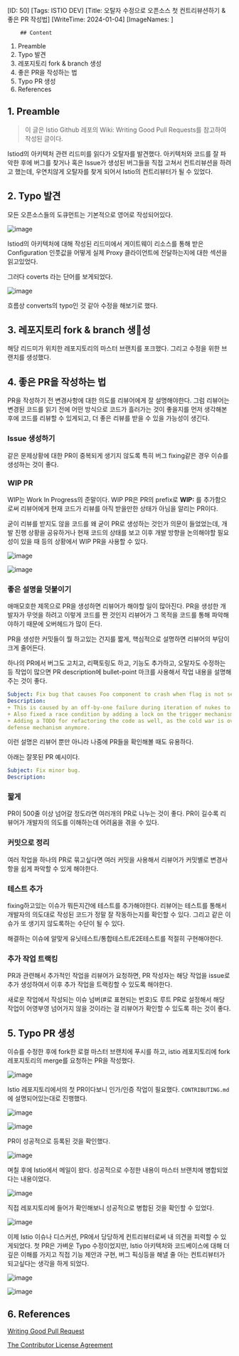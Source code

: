 [ID: 50]
		[Tags: ISTIO DEV]
		[Title: 오탈자 수정으로 오픈소스 첫 컨트리뷰션하기 & 좋은 PR 작성법]
		[WriteTime: 2024-01-04]
		[ImageNames: ]
		
		## Content

1. Preamble
2. Typo 발견
3. 레포지토리 fork & branch 생성
4. 좋은 PR을 작성하는 법
5. Typo PR 생성
6. References

## 1. Preamble

> 이 글은 Istio Github 레포의 Wiki: Writing Good Pull Requests를 참고하여 작성된 글이다.


Istiod의 아키텍처 관련 리드미를 읽다가 오탈자를 발견했다. 아키텍처와 코드를 잘 파악한 후에 버그를 찾거나 혹은 Issue가 생성된 버그들을 직접 고쳐서 컨트리뷰션을 하려고 했는데, 우연치않게 오탈자를 찾게 되어서 Istio의 컨트리뷰터가 될 수 있었다.

## 2. Typo 발견


모든 오픈소스들의 도큐먼트는 기본적으로 영어로 작성되어있다. 

![image](https://res.craft.do/user/full/6deb5b3a-d995-5f97-e85b-e7c3c5f9702a/doc/B830C062-AD20-4D51-AE9D-F6367DD08CC3/7141486F-C4B1-4646-8E29-AF39034D6CA3_2/1ZzvMNCJEFtCs2IM5sPv2QyzY6Ezdm0VdDwrx9xuy3Az/Image.png)

Istiod의 아키텍처에 대해 작성된 리드미에서 게이트웨이 리소스를 통해 받은 Configuration 인풋값을 어떻게 실제 Proxy 클라이언트에 전달하는지에 대한 섹션을 읽고있었다.

그러다 coverts 라는 단어를 보게되었다.

![image](https://res.craft.do/user/full/6deb5b3a-d995-5f97-e85b-e7c3c5f9702a/doc/B830C062-AD20-4D51-AE9D-F6367DD08CC3/1FDA10BA-31D7-4294-B6C1-58B72162C7BE_2/VTt7DDNpQJ976J26MfFhpVepy3qxatRUt9Eg0BbSuawz/Image.png)

흐름상 converts의 typo인 것 같아 수정을 해보기로 했다.

## 3. 레포지토리 fork & branch 생성


해당 리드미가 위치한 레포지토리의 마스터 브랜치를 포크했다. 그리고 수정을 위한 브랜치를 생성했다. 

## 4. 좋은 PR을 작성하는 법


PR을 작성하기 전 변경사항에 대한 의도를 리뷰어에게 잘 설명해야한다. 그럼 리뷰어는 변경된 코드를 읽기 전에 어떤 방식으로 코드가 흘러가는 것이 좋을지를 먼저 생각해본 후에 코드를 리뷰할 수 있게되고, 더 좋은 리뷰를 받을 수 있을 가능성이 생긴다.

### Issue 생성하기


같은 문제상황에 대한 PR이 중복되게 생기지 않도록 특히 버그 fixing같은 경우 이슈를 생성하는 것이 좋다. 

### WIP PR


WIP는 Work In Progress의 준말이다. WIP PR은 PR의 prefix로 **WIP:** 를 추가함으로써 리뷰어에게 현재 코드가 리뷰를 아직 받을만한 상태가 아님을 알리는 PR이다.

굳이 리뷰를 받지도 않을 코드를 왜 굳이 PR로 생성하는 것인가 의문이 들었었는데, 개발 진행 상황을 공유하거나 현재 코드의 상태를 보고 이후 개발 방향을 논의해야할 필요성이 있을 때 등의 상황에서 WIP PR을 사용할 수 있다.

![image](https://res.craft.do/user/full/6deb5b3a-d995-5f97-e85b-e7c3c5f9702a/doc/B830C062-AD20-4D51-AE9D-F6367DD08CC3/59A2B5F0-D395-47F7-AEDB-FFA1DA23BC64_2/rBWyIdqCueZwbGw6YRZ2xj8jSAAYIo3ePPaLmkNnor8z/Image.png)

![image](https://res.craft.do/user/full/6deb5b3a-d995-5f97-e85b-e7c3c5f9702a/doc/B830C062-AD20-4D51-AE9D-F6367DD08CC3/8AC53F2D-42AE-453C-8926-8D4E1BBFFFD3_2/zDZb4qeSm4PfJn03a4evOxrdPV8nyiYU5flAdeddvqMz/Image.png)

### 좋은 설명을 덧붙이기


애매모호한 제목으로 PR을 생성하면 리뷰어가 해야할 일이 많아진다. PR을 생성한 개발자가 무엇을 하려고 이렇게 코드를 짠 것인지 리뷰어가 그 목적을 코드를 통해 파악해야하기 때문에 오버헤드가 많이 든다.

PR을 생성한 커밋들이 뭘 하고있는 건지를 짧게, 핵심적으로 설명하면 리뷰어의 부담이 크게 줄어든다.

하나의 PR에서 버그도 고치고, 리팩토링도 하고, 기능도 추가하고, 오탈자도 수정하는 등 작업이 많으면 PR description에 bullet-point 마크를 사용해서 작업 내용을 설명해주는 것이 좋다.

```yaml
Subject: Fix bug that causes Foo component to crash when flag is not set.
Description:
+ This is caused by an off-by-one failure during iteration of nukes to launch.
+ Also fixed a race condition by adding a lock on the trigger mechanism that caused concurrent launches that caused a crash in the silo.
+ Adding a TODO for refactoring the code as well, as the cold war is over and we don't need this particular
defense mechanism anymore.
```


이런 설명은 리뷰어 뿐만 아니라 나중에 PR들을 확인해볼 때도 유용하다.

아래는 잘못된 PR 예시이다.

```yaml
Subject: Fix minor bug.
Description:
```


### 짧게


PR이 500줄 이상 넘어갈 정도라면 여러개의 PR로 나누는 것이 좋다. PR이 길수록 리뷰어가 개발자의 의도를 이해하는데 어려움을 겪을 수 있다.

### 커밋으로 정리


여러 작업을 하나의 PR로 묶고싶다면 여러 커밋을 사용해서 리뷰어가 커밋별로 변경사항을 쉽게 파악할 수 있게 해야한다. 

### 테스트 추가


fixing하고있는 이슈가 뭐든지간에 테스트를 추가해야한다. 리뷰어는 테스트를 통해서 개발자의 의도대로 작성된 코드가 정말 잘 작동하는지를 확인할 수 있다. 그리고 같은 이슈가 또 생기지 않도록하는 수단이 될 수 있다.

해결하는 이슈에 알맞게 유닛테스트/통합테스트/E2E테스트를 적절히 구현해야한다.

### 추가 작업 트랙킹


PR과 관련해서 추가적인 작업을 리뷰어가 요청하면, PR 작성자는 해당 작업을 issue로 추가 생성하여서 이후 추가 작업을 트랙킹할 수 있도록 해야한다.

새로운 작업에서 작성되는 이슈 넘버(#로 표현되는 번호)도 루트 PR로 설정해서 해당 작업이 어영부영 넘어가지 않을 것이라는 걸 리뷰어가 확인할 수 있도록 하는 것이 좋다.

## 5. Typo PR 생성


이슈를 수정한 후에 fork한 로컬 마스터 브랜치에 푸시를 하고, istio 레포지토리에 fork 레포지토리의 merge를 요청하는 PR을 작성했다.

![image](https://res.craft.do/user/full/6deb5b3a-d995-5f97-e85b-e7c3c5f9702a/doc/B830C062-AD20-4D51-AE9D-F6367DD08CC3/47DEC89B-2CFE-4162-80D6-A5A40A9C392B_2/V70tBMg4WUsT2A1v8IMDBuyVDnV9c5LEdcVxRJkUMd8z/Image.png)

Istio 레포지토리에서의 첫 PR이다보니 인가/인증 작업이 필요했다. `CONTRIBUTING.md`에 설명되어있는대로 진행했다.

![image](https://res.craft.do/user/full/6deb5b3a-d995-5f97-e85b-e7c3c5f9702a/doc/B830C062-AD20-4D51-AE9D-F6367DD08CC3/8B4200E9-05E6-4D67-888F-EBD7C873951F_2/BbM9VhvwN12sxuyIjmDwxZzKZhuIE3WxlnAtZEjIxgIz/Image.png)

![image](https://res.craft.do/user/full/6deb5b3a-d995-5f97-e85b-e7c3c5f9702a/doc/B830C062-AD20-4D51-AE9D-F6367DD08CC3/DBD4EC91-B91C-42CC-9B49-1D62DBFD8A9C_2/XCy7NAVT2rRZFDglFxJJtmyhZjek86j0cRTPuViKRPAz/Image.png)

PR이 성공적으로 등록된 것을 확인했다.

![image](https://res.craft.do/user/full/6deb5b3a-d995-5f97-e85b-e7c3c5f9702a/doc/B830C062-AD20-4D51-AE9D-F6367DD08CC3/183F1568-CD94-4E06-A165-B16EF467BDEE_2/79MIE2tmcnJX24BxvAJ9svferRVimK62a2XdBif4HiUz/Image.png)

며칠 후에 Istio에서 메일이 왔다. 성공적으로 수정한 내용이 마스터 브랜치에 병합되었다는 내용이었다.

![image](https://res.craft.do/user/full/6deb5b3a-d995-5f97-e85b-e7c3c5f9702a/doc/57422FB1-01A4-4806-9CDE-3228EA52D017/974F97A7-21BA-47E7-952E-7723A8BD0F41_2/Nr24dZfEPPbbYyLExEn4UbcQ9YizObElATn6SYxnmzYz/Image.png)

직접 레포지토리에 들어가 확인해보니 성공적으로 병합된 것을 확인할 수 있었다.

![image](https://res.craft.do/user/full/6deb5b3a-d995-5f97-e85b-e7c3c5f9702a/doc/B830C062-AD20-4D51-AE9D-F6367DD08CC3/8FEB4AD9-C95A-4286-A0E7-495530D236B6_2/BKFwL6U9p0Rt638NOUbM5qdKlAfXyTHa4TPYYcz96W0z/Image.png)

이제 Istio 이슈나 디스커션, PR에서 당당하게 컨트리뷰터로써 내 의견을 피력할 수 있게되었다. 첫 PR은 가벼운 Typo 수정이었지만, Istio 아키텍처와 코드베이스에 대해 더 깊은 이해를 가지고 직접 기능 제안과 구현, 버그 픽싱등을 해낼 줄 아는 컨트리뷰터가 되고싶다는 생각을 하게 되었다.

![image](https://res.craft.do/user/full/6deb5b3a-d995-5f97-e85b-e7c3c5f9702a/doc/B830C062-AD20-4D51-AE9D-F6367DD08CC3/60FB2FA1-7E90-45CC-A991-80E5FC6A6843_2/T5xo0OoHgjQxaXdg1vLtAyaWJRzclsMEyFW090H10q0z/Image.png)

![image](https://res.craft.do/user/full/6deb5b3a-d995-5f97-e85b-e7c3c5f9702a/doc/B830C062-AD20-4D51-AE9D-F6367DD08CC3/C55E1350-DFAE-4864-A9F6-5AA499DFDE5F_2/Mb3C2Ea8ktr78rM1oy2ucVDJ4P7P3Rc5IxO1HlPz760z/Image.png)

## 6. References


[Writing Good Pull Request](https://github.com/istio/istio/wiki/Writing-Good-Pull-Requests)

[The Contributor License Agreement](https://github.com/istio/community/blob/master/CLA.md)
